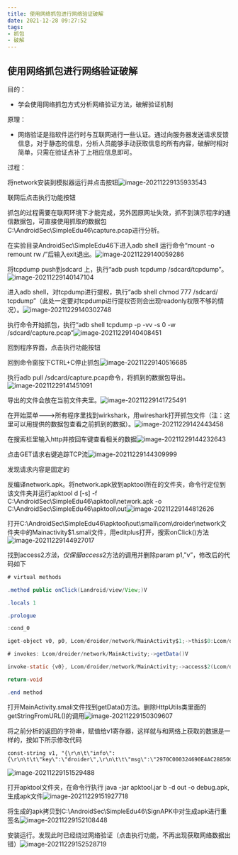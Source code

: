 ```yaml
---
title: 使用网络抓包进行网络验证破解
date: 2021-12-28 09:27:52
tags: 
- 抓包
- 破解
---
```


## 使用网络抓包进行网络验证破解

目的：
* 学会使用网络抓包方式分析网络验证方法，破解验证机制

原理：
* 网络验证是指软件运行时与互联网进行一些认证。通过向服务器发送请求反馈信息，对于静态的信息，分析人员能够手动获取信息的所有内容，破解时相对简单，只需在验证点补丁上相应信息即可。

过程：

将network安装到模拟器运行并点击按钮![image-20211229135933543](http://121.5.125.62:88/image/%E4%BD%BF%E7%94%A8%E7%BD%91%E7%BB%9C%E6%8A%93%E5%8C%85%E8%BF%9B%E8%A1%8C%E7%BD%91%E7%BB%9C%E9%AA%8C%E8%AF%81%E7%A0%B4%E8%A7%A3/image-20211229135933543.png)

联网后点击执行功能按钮

抓包的过程需要在联网环境下才能完成，另外因原网址失效，抓不到演示程序的通信数据包，可直接使用抓取的数据包C:\AndroidSec\SimpleEdu46\capture.pcap进行分析。

在实验目录AndroidSec\SimpleEdu46下进入adb shell 运行命令“mount -o remount rw /”后输入exit退出。![image-20211229140059286](http://121.5.125.62:88/image/%E4%BD%BF%E7%94%A8%E7%BD%91%E7%BB%9C%E6%8A%93%E5%8C%85%E8%BF%9B%E8%A1%8C%E7%BD%91%E7%BB%9C%E9%AA%8C%E8%AF%81%E7%A0%B4%E8%A7%A3/image-20211229140059286.png)

将tcpdump push到sdcard 上，执行“adb push tcpdump /sdcard/tcpdump”。![image-20211229140147104](http://121.5.125.62:88/image/%E4%BD%BF%E7%94%A8%E7%BD%91%E7%BB%9C%E6%8A%93%E5%8C%85%E8%BF%9B%E8%A1%8C%E7%BD%91%E7%BB%9C%E9%AA%8C%E8%AF%81%E7%A0%B4%E8%A7%A3/image-20211229140147104.png)

进入adb shell，对tcpdump进行提权，执行“adb shell chmod 777 /sdcard/ tcpdump”（此处一定要对tcpdump进行提权否则会出现readonly权限不够的情况）。![image-20211229140302748](http://121.5.125.62:88/image/%E4%BD%BF%E7%94%A8%E7%BD%91%E7%BB%9C%E6%8A%93%E5%8C%85%E8%BF%9B%E8%A1%8C%E7%BD%91%E7%BB%9C%E9%AA%8C%E8%AF%81%E7%A0%B4%E8%A7%A3/image-20211229140302748.png)

执行命令开始抓包，执行“adb shell tcpdump -p -vv -s 0 -w /sdcard/capture.pcap”![image-20211229140408451](http://121.5.125.62:88/image/%E4%BD%BF%E7%94%A8%E7%BD%91%E7%BB%9C%E6%8A%93%E5%8C%85%E8%BF%9B%E8%A1%8C%E7%BD%91%E7%BB%9C%E9%AA%8C%E8%AF%81%E7%A0%B4%E8%A7%A3/image-20211229140408451.png)

回到程序界面，点击执行功能按钮

回到命令窗按下CTRL+C停止抓包![image-20211229140516685](http://121.5.125.62:88/image/%E4%BD%BF%E7%94%A8%E7%BD%91%E7%BB%9C%E6%8A%93%E5%8C%85%E8%BF%9B%E8%A1%8C%E7%BD%91%E7%BB%9C%E9%AA%8C%E8%AF%81%E7%A0%B4%E8%A7%A3/image-20211229140516685.png)

执行adb pull /sdcard/capture.pcap命令，将抓到的数据包导出。![image-20211229141451091](http://121.5.125.62:88/image/%E4%BD%BF%E7%94%A8%E7%BD%91%E7%BB%9C%E6%8A%93%E5%8C%85%E8%BF%9B%E8%A1%8C%E7%BD%91%E7%BB%9C%E9%AA%8C%E8%AF%81%E7%A0%B4%E8%A7%A3/image-20211229141451091.png)

导出的文件会放在当前文件夹里。![image-20211229141725491](http://121.5.125.62:88/image/%E4%BD%BF%E7%94%A8%E7%BD%91%E7%BB%9C%E6%8A%93%E5%8C%85%E8%BF%9B%E8%A1%8C%E7%BD%91%E7%BB%9C%E9%AA%8C%E8%AF%81%E7%A0%B4%E8%A7%A3/image-20211229141725491.png)

在开始菜单--->所有程序里找到wirkshark，用wireshark打开抓包文件（注：这里可以用提供的数据包查看之前抓到的数据）。![image-20211229142443458](http://121.5.125.62:88/image/%E4%BD%BF%E7%94%A8%E7%BD%91%E7%BB%9C%E6%8A%93%E5%8C%85%E8%BF%9B%E8%A1%8C%E7%BD%91%E7%BB%9C%E9%AA%8C%E8%AF%81%E7%A0%B4%E8%A7%A3/image-20211229142443458.png)

在搜索栏里输入http并按回车键查看相关的数据![image-20211229144232643](http://121.5.125.62:88/image/%E4%BD%BF%E7%94%A8%E7%BD%91%E7%BB%9C%E6%8A%93%E5%8C%85%E8%BF%9B%E8%A1%8C%E7%BD%91%E7%BB%9C%E9%AA%8C%E8%AF%81%E7%A0%B4%E8%A7%A3/image-20211229144232643.png)

点击GET请求右键追踪TCP流![image-20211229144309999](http://121.5.125.62:88/image/%E4%BD%BF%E7%94%A8%E7%BD%91%E7%BB%9C%E6%8A%93%E5%8C%85%E8%BF%9B%E8%A1%8C%E7%BD%91%E7%BB%9C%E9%AA%8C%E8%AF%81%E7%A0%B4%E8%A7%A3/image-20211229144309999.png)

发现请求内容是固定的

反编译network.apk。将network.apk放到apktool所在的文件夹，命令行定位到该文件夹并运行apktool d [-s] -f C:\AndroidSec\SimpleEdu46\apktool\network.apk -o C:\AndroidSec\SimpleEdu46\apktool\out![image-20211229144812626](http://121.5.125.62:88/image/%E4%BD%BF%E7%94%A8%E7%BD%91%E7%BB%9C%E6%8A%93%E5%8C%85%E8%BF%9B%E8%A1%8C%E7%BD%91%E7%BB%9C%E9%AA%8C%E8%AF%81%E7%A0%B4%E8%A7%A3/image-20211229144812626.png)

打开C:\AndroidSec\SimpleEdu46\apktool\out\smali\com\droider\network文件夹中的Mainactivity$1.smali文件，用editplus打开，搜索onClick()方法![image-20211229144927017](http://121.5.125.62:88/image/%E4%BD%BF%E7%94%A8%E7%BD%91%E7%BB%9C%E6%8A%93%E5%8C%85%E8%BF%9B%E8%A1%8C%E7%BD%91%E7%BB%9C%E9%AA%8C%E8%AF%81%E7%A0%B4%E8%A7%A3/image-20211229144927017.png)

找到access$2方法，仅保留access$​2方法的调用并删除param p1,”v”，修改后的代码如下

```java
# virtual methods

.method public onClick(Landroid/view/View;)V

.locals 1

.prologue

:cond_0

iget-object v0, p0, Lcom/droider/network/MainActivity$1;->this$0:Lcom/droider/network/MainActivity;

# invokes: Lcom/droider/network/MainActivity;->getData()V

invoke-static {v0}, Lcom/droider/network/MainActivity;->access$2(Lcom/droider/network/MainActivity;)V

return-void

.end method
```



打开MainActivity.smali文件找到getData()方法。删除HttpUtils类里面的getStringFromURL()的调用![image-20211229150309607](http://121.5.125.62:88/image/%E4%BD%BF%E7%94%A8%E7%BD%91%E7%BB%9C%E6%8A%93%E5%8C%85%E8%BF%9B%E8%A1%8C%E7%BD%91%E7%BB%9C%E9%AA%8C%E8%AF%81%E7%A0%B4%E8%A7%A3/image-20211229150309607.png)

将之前分析的返回的字符串，赋值给v1寄存器，这样就与和网络上获取的数据是一样的，按如下所示修改代码

```
const-string v1, "{\r\n\t\"info\":{\r\n\t\t\"key\":\"droider\",\r\n\t\t\"msg\":\"2970C000324690E4AC28850CC2E4D36C6713FE28F48BD03D442AE1845CBDF16EA68CEDB67F8E90C6D47BB4C7F492322056C4A6B56BA1633BDCF9715850E77B18\"\r\n\t}\r\n}\r\n"
```

![image-20211229151529488](http://121.5.125.62:88/image/%E4%BD%BF%E7%94%A8%E7%BD%91%E7%BB%9C%E6%8A%93%E5%8C%85%E8%BF%9B%E8%A1%8C%E7%BD%91%E7%BB%9C%E9%AA%8C%E8%AF%81%E7%A0%B4%E8%A7%A3/image-20211229151529488.png)

打开apktool文件夹，在命令行执行 java -jar apktool.jar b -d out -o debug.apk,生成apk文件![image-20211229151927718](http://121.5.125.62:88/image/%E4%BD%BF%E7%94%A8%E7%BD%91%E7%BB%9C%E6%8A%93%E5%8C%85%E8%BF%9B%E8%A1%8C%E7%BD%91%E7%BB%9C%E9%AA%8C%E8%AF%81%E7%A0%B4%E8%A7%A3/image-20211229151927718.png)

将生成的apk拷贝到C:\AndroidSec\SimpleEdu46\SignAPK中对生成apk进行重签名![image-20211229152108448](http://121.5.125.62:88/image/%E4%BD%BF%E7%94%A8%E7%BD%91%E7%BB%9C%E6%8A%93%E5%8C%85%E8%BF%9B%E8%A1%8C%E7%BD%91%E7%BB%9C%E9%AA%8C%E8%AF%81%E7%A0%B4%E8%A7%A3/image-20211229152108448.png)

安装运行。发现此时已经绕过网络验证（点击执行功能，不再出现获取网络数据出错）![image-20211229152528719](http://121.5.125.62:88/image/%E4%BD%BF%E7%94%A8%E7%BD%91%E7%BB%9C%E6%8A%93%E5%8C%85%E8%BF%9B%E8%A1%8C%E7%BD%91%E7%BB%9C%E9%AA%8C%E8%AF%81%E7%A0%B4%E8%A7%A3/image-20211229152528719.png)

